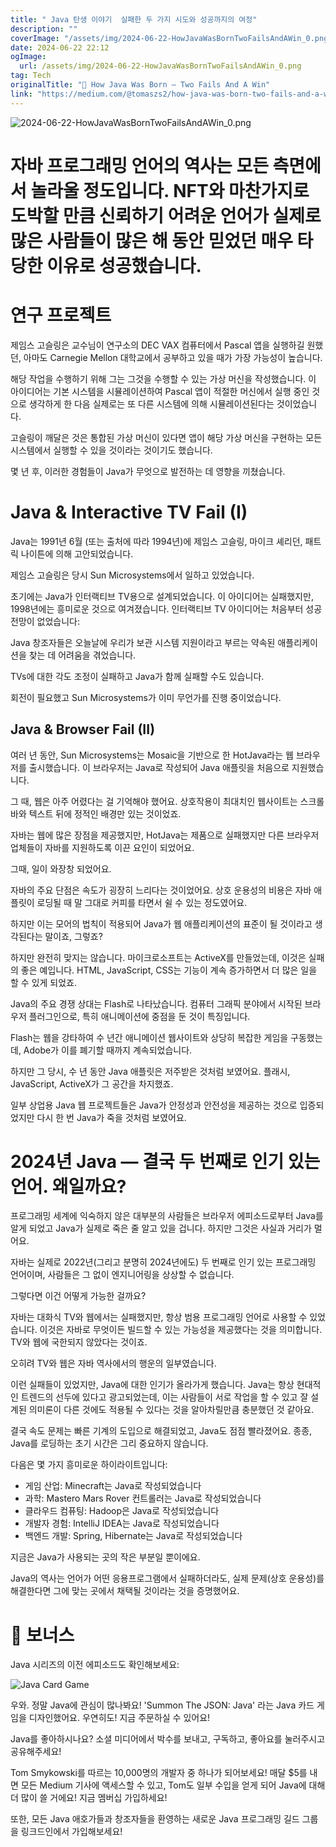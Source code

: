 ```yaml
---
title: " Java 탄생 이야기  실패한 두 가지 시도와 성공까지의 여정"
description: ""
coverImage: "/assets/img/2024-06-22-HowJavaWasBornTwoFailsAndAWin_0.png"
date: 2024-06-22 22:12
ogImage:
  url: /assets/img/2024-06-22-HowJavaWasBornTwoFailsAndAWin_0.png
tag: Tech
originalTitle: "🍵 How Java Was Born — Two Fails And A Win"
link: "https://medium.com/@tomaszs2/how-java-was-born-two-fails-and-a-win-4149aca804e0"
---
```


![2024-06-22-HowJavaWasBornTwoFailsAndAWin_0.png](/assets/img/2024-06-22-HowJavaWasBornTwoFailsAndAWin_0.png)

# 자바 프로그래밍 언어의 역사는 모든 측면에서 놀라울 정도입니다. NFT와 마찬가지로 도박할 만큼 신뢰하기 어려운 언어가 실제로 많은 사람들이 많은 해 동안 믿었던 매우 타당한 이유로 성공했습니다.

# 연구 프로젝트

제임스 고슬링은 교수님이 연구소의 DEC VAX 컴퓨터에서 Pascal 앱을 실행하길 원했던, 아마도 Carnegie Mellon 대학교에서 공부하고 있을 때가 가장 가능성이 높습니다.

<div class="content-ad"></div>

해당 작업을 수행하기 위해 그는 그것을 수행할 수 있는 가상 머신을 작성했습니다. 이 아이디어는 기본 시스템을 시뮬레이션하여 Pascal 앱이 적절한 머신에서 실행 중인 것으로 생각하게 한 다음 실제로는 또 다른 시스템에 의해 시뮬레이션된다는 것이었습니다.

고슬링이 깨달은 것은 통합된 가상 머신이 있다면 앱이 해당 가상 머신을 구현하는 모든 시스템에서 실행할 수 있을 것이라는 것이기도 했습니다.

몇 년 후, 이러한 경험들이 Java가 무엇으로 발전하는 데 영향을 끼쳤습니다.

# Java & Interactive TV Fail (I)

<div class="content-ad"></div>

Java는 1991년 6월 (또는 출처에 따라 1994년)에 제임스 고슬링, 마이크 셰리던, 패트릭 나이튼에 의해 고안되었습니다.

제임스 고슬링은 당시 Sun Microsystems에서 일하고 있었습니다.

초기에는 Java가 인터랙티브 TV용으로 설계되었습니다. 이 아이디어는 실패했지만, 1998년에는 흥미로운 것으로 여겨졌습니다. 인터랙티브 TV 아이디어는 처음부터 성공 전망이 없었습니다:

Java 창조자들은 오늘날에 우리가 보관 시스템 지원이라고 부르는 약속된 애플리케이션을 찾는 데 어려움을 겪었습니다.

<div class="content-ad"></div>

TVs에 대한 각도 조정이 실패하고 Java가 함께 실패할 수도 있습니다.

회전이 필요했고 Sun Microsystems가 이미 무언가를 진행 중이었습니다.

## Java & Browser Fail (II)

여러 년 동안, Sun Microsystems는 Mosaic을 기반으로 한 HotJava라는 웹 브라우저를 출시했습니다. 이 브라우저는 Java로 작성되어 Java 애플릿을 처음으로 지원했습니다.

<div class="content-ad"></div>

그 때, 웹은 아주 어렸다는 걸 기억해야 했어요. 상호작용이 최대치인 웹사이트는 스크롤바와 텍스트 뒤에 정적인 배경만 있는 것이었죠.

자바는 웹에 많은 장점을 제공했지만, HotJava는 제품으로 실패했지만 다른 브라우저 업체들이 자바를 지원하도록 이끈 요인이 되었어요.

그때, 일이 와장창 되었어요.

자바의 주요 단점은 속도가 굉장히 느리다는 것이었어요. 상호 운용성의 비용은 자바 애플릿이 로딩될 때 말 그대로 커피를 타면서 쉴 수 있는 정도였어요.

<div class="content-ad"></div>

하지만 이는 모어의 법칙이 적용되어 Java가 웹 애플리케이션의 표준이 될 것이라고 생각된다는 말이죠, 그렇죠?

하지만 완전히 맞지는 않습니다. 마이크로소프트는 ActiveX를 만들었는데, 이것은 실패의 좋은 예입니다. HTML, JavaScript, CSS는 기능이 계속 증가하면서 더 많은 일을 할 수 있게 되었죠.

Java의 주요 경쟁 상대는 Flash로 나타났습니다. 컴퓨터 그래픽 분야에서 시작된 브라우저 플러그인으로, 특히 애니메이션에 중점을 둔 것이 특징입니다.

Flash는 웹을 강타하여 수 년간 애니메이션 웹사이트와 상당히 복잡한 게임을 구동했는데, Adobe가 이를 폐기할 때까지 계속되었습니다.

<div class="content-ad"></div>

하지만 그 당시, 수 년 동안 Java 애플릿은 저주받은 것처럼 보였어요. 플래시, JavaScript, ActiveX가 그 공간을 차지했죠.

일부 상업용 Java 웹 프로젝트들은 Java가 안정성과 안전성을 제공하는 것으로 입증되었지만 다시 한 번 Java가 죽을 것처럼 보였어요.

# 2024년 Java — 결국 두 번째로 인기 있는 언어. 왜일까요?

프로그래밍 세계에 익숙하지 않은 대부분의 사람들은 브라우저 에피소드로부터 Java를 알게 되었고 Java가 실제로 죽은 줄 알고 있을 겁니다. 하지만 그것은 사실과 거리가 멀어요.

<div class="content-ad"></div>

자바는 실제로 2022년(그리고 분명히 2024년에도) 두 번째로 인기 있는 프로그래밍 언어이며, 사람들은 그 없이 엔지니어링을 상상할 수 없습니다.

그렇다면 이건 어떻게 가능한 걸까요?

자바는 대화식 TV와 웹에서는 실패했지만, 항상 범용 프로그래밍 언어로 사용할 수 있었습니다. 이것은 자바로 무엇이든 빌드할 수 있는 가능성을 제공했다는 것을 의미합니다. TV와 웹에 국한되지 않았다는 것이죠.

오히려 TV와 웹은 자바 역사에서의 행운의 일부였습니다.

<div class="content-ad"></div>

이런 실패들이 있었지만, Java에 대한 인기가 올라가게 했습니다. Java는 항상 현대적인 트렌드의 선두에 있다고 광고되었는데, 이는 사람들이 서로 작업을 할 수 있고 잘 설계된 의미론이 다른 것에도 적용될 수 있다는 것을 알아차릴만큼 충분했던 것 같아요.

결국 속도 문제는 빠른 기계의 도입으로 해결되었고, Java도 점점 빨라졌어요. 종종, Java를 로딩하는 초기 시간은 그리 중요하지 않습니다.

다음은 몇 가지 흥미로운 하이라이트입니다:

- 게임 산업: Minecraft는 Java로 작성되었습니다
- 과학: Mastero Mars Rover 컨트롤러는 Java로 작성되었습니다
- 클라우드 컴퓨팅: Hadoop은 Java로 작성되었습니다
- 개발자 경험: IntelliJ IDEA는 Java로 작성되었습니다
- 백엔드 개발: Spring, Hibernate는 Java로 작성되었습니다

<div class="content-ad"></div>

지금은 Java가 사용되는 곳의 작은 부분일 뿐이에요.

Java의 역사는 언어가 어떤 응용프로그램에서 실패하더라도, 실제 문제(상호 운용성)를 해결한다면 그에 맞는 곳에서 채택될 것이라는 것을 증명했어요.

# 💎 보너스

Java 시리즈의 이전 에피소드도 확인해보세요:

<div class="content-ad"></div>

![Java Card Game](/assets/img/2024-06-22-HowJavaWasBornTwoFailsAndAWin_1.png)

우와. 정말 Java에 관심이 많나봐요! 'Summon The JSON: Java' 라는 Java 카드 게임을 디자인했어요. 우연히도! 지금 주문하실 수 있어요!

Java를 좋아하시나요? 소셜 미디어에서 박수를 보내고, 구독하고, 좋아요를 눌러주시고 공유해주세요!

Tom Smykowski를 따르는 10,000명의 개발자 중 하나가 되어보세요! 매달 $5를 내면 모든 Medium 기사에 액세스할 수 있고, Tom도 일부 수입을 얻게 되어 Java에 대해 더 많이 쓸 거에요! 지금 멤버십 가입하세요!

<div class="content-ad"></div>

또한, 모든 Java 애호가들과 창조자들을 환영하는 새로운 Java 프로그래밍 길드 그룹을 링크드인에서 가입해보세요!

